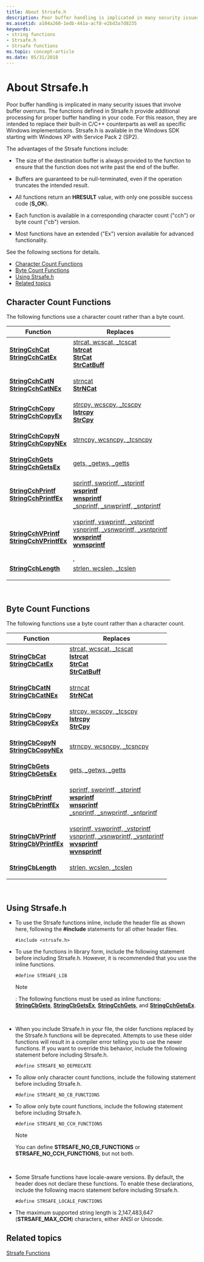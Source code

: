```yaml
---
title: About Strsafe.h
description: Poor buffer handling is implicated in many security issues that involve buffer overruns.
ms.assetid: a104a260-1edb-441a-acf8-e2bd3a7d8235
keywords:
- string functions
- Strsafe.h
- Strsafe functions
ms.topic: concept-article
ms.date: 05/31/2018
---
```


# About Strsafe.h

Poor buffer handling is implicated in many security issues that involve buffer overruns. The functions defined in Strsafe.h provide additional processing for proper buffer handling in your code. For this reason, they are intended to replace their built-in C/C++ counterparts as well as specific Windows implementations. Strsafe.h is available in the Windows SDK starting with Windows XP with Service Pack 2 (SP2).

The advantages of the Strsafe functions include:

-   The size of the destination buffer is always provided to the function to ensure that the function does not write past the end of the buffer.

-   Buffers are guaranteed to be null-terminated, even if the operation truncates the intended result.

-   All functions return an **HRESULT** value, with only one possible success code (**S\_OK**).

-   Each function is available in a corresponding character count ("cch") or byte count ("cb") version.

-   Most functions have an extended ("Ex") version available for advanced functionality.

See the following sections for details.

-   [Character Count Functions](#character-count-functions)
-   [Byte Count Functions](#byte-count-functions)
-   [Using Strsafe.h](#using-strsafeh)
-   [Related topics](#related-topics)

## Character Count Functions

The following functions use a character count rather than a byte count.



| Function                                                                                                                                                                                                                      | Replaces                                                                                                                                                                                                                                                                                                                                                                                                                                                                                  |
|-------------------------------------------------------------------------------------------------------------------------------------------------------------------------------------------------------------------------------|-------------------------------------------------------------------------------------------------------------------------------------------------------------------------------------------------------------------------------------------------------------------------------------------------------------------------------------------------------------------------------------------------------------------------------------------------------------------------------------------|
| <dl> <dt>[**StringCchCat**](/windows/desktop/api/Strsafe/nf-strsafe-stringcchcata)</dt> <dt>[**StringCchCatEx**](/windows/desktop/api/Strsafe/nf-strsafe-stringcchcatexa)</dt> </dl>                 | <dl> <dt>[strcat, wcscat, \_tcscat](/cpp/c-runtime-library/reference/strcat-wcscat-mbscat)</dt> <dt>[**lstrcat**](/windows/desktop/api/Winbase/nf-winbase-lstrcata)</dt> <dt>[**StrCat**](/windows/desktop/api/shlwapi/nf-shlwapi-strcatw)</dt> <dt>[**StrCatBuff**](/windows/desktop/api/shlwapi/nf-shlwapi-strcatbuffa)</dt> </dl>                                                                             |
| <dl> <dt>[**StringCchCatN**](/windows/desktop/api/Strsafe/nf-strsafe-stringcchcatna)</dt> <dt>[**StringCchCatNEx**](/windows/desktop/api/Strsafe/nf-strsafe-stringcchcatnexa)</dt> </dl>             | <dl> <dt>[strncat](/cpp/c-runtime-library/reference/strncat-strncat-l-wcsncat-wcsncat-l-mbsncat-mbsncat-l)</dt> <dt>[**StrNCat**](/windows/desktop/api/shlwapi/nf-shlwapi-strncata)</dt> </dl>                                                                                                                                                                                                                                                                   |
| <dl> <dt>[**StringCchCopy**](/windows/desktop/api/Strsafe/nf-strsafe-stringcchcopya)</dt> <dt>[**StringCchCopyEx**](/windows/desktop/api/Strsafe/nf-strsafe-stringcchcopyexa)</dt> </dl>             | <dl> <dt>[strcpy, wcscpy, \_tcscpy](/cpp/c-runtime-library/reference/strcpy-wcscpy-mbscpy)</dt> <dt>[**lstrcpy**](/windows/desktop/api/Winbase/nf-winbase-lstrcpya)</dt> <dt>[**StrCpy**](/windows/desktop/api/shlwapi/nf-shlwapi-strcpyw)</dt> </dl>                                                                                                                                                                    |
| <dl> <dt>[**StringCchCopyN**](/windows/desktop/api/Strsafe/nf-strsafe-stringcchcopyna)</dt> <dt>[**StringCchCopyNEx**](/windows/desktop/api/Strsafe/nf-strsafe-stringcchcopynexa)</dt> </dl>         | <dl> <dt>[strncpy, wcsncpy, \_tcsncpy](/cpp/c-runtime-library/reference/strncpy-strncpy-l-wcsncpy-wcsncpy-l-mbsncpy-mbsncpy-l)</dt> </dl>                                                                                                                                                                                                                                                                                                                                 |
| <dl> <dt>[**StringCchGets**](/windows/desktop/api/Strsafe/nf-strsafe-stringcchgetsa)</dt> <dt>[**StringCchGetsEx**](/windows/desktop/api/Strsafe/nf-strsafe-stringcchgetsexa)</dt> </dl>             | <dl> <dt>[gets, \_getws, \_getts](/cpp/c-runtime-library/gets-getws)</dt> </dl>                                                                                                                                                                                                                                                                                                                                      |
| <dl> <dt>[**StringCchPrintf**](/windows/desktop/api/Strsafe/nf-strsafe-stringcchprintfa)</dt> <dt>[**StringCchPrintfEx**](/windows/desktop/api/Strsafe/nf-strsafe-stringcchprintfexa)</dt> </dl>     | <dl> <dt>[sprintf, swprintf, \_stprintf](/cpp/c-runtime-library/reference/sprintf-sprintf-l-swprintf-swprintf-l-swprintf-l)</dt> <dt>[**wsprintf**](/windows/desktop/api/Winuser/nf-winuser-wsprintfa)</dt> <dt>[**wnsprintf**](/windows/desktop/api/shlwapi/nf-shlwapi-wnsprintfa)</dt> <dt>[\_snprintf, \_snwprintf, \_sntprintf](/cpp/c-runtime-library/reference/snprintf-snprintf-snprintf-l-snwprintf-snwprintf-l)</dt> </dl>          |
| <dl> <dt>[**StringCchVPrintf**](/windows/desktop/api/Strsafe/nf-strsafe-stringcchvprintfa)</dt> <dt>[**StringCchVPrintfEx**](/windows/desktop/api/Strsafe/nf-strsafe-stringcchvprintfexa)</dt> </dl> | <dl> <dt>[vsprintf, vswprintf, \_vstprintf](/cpp/c-runtime-library/reference/vsprintf-vsprintf-l-vswprintf-vswprintf-l-vswprintf-l)</dt> <dt>[vsnprintf, \_vsnwprintf, \_vsntprintf](/cpp/c-runtime-library/reference/vsnprintf-vsnprintf-vsnprintf-l-vsnwprintf-vsnwprintf-l)</dt> <dt>[**wvsprintf**](/windows/desktop/api/Winuser/nf-winuser-wvsprintfa)</dt> <dt>[**wvnsprintf**](/windows/desktop/api/shlwapi/nf-shlwapi-wvnsprintfa)</dt> </dl>, |
| <dl> <dt>[**StringCchLength**](/windows/desktop/api/Strsafe/nf-strsafe-stringcchlengtha)</dt> </dl>                                                                                                         | <dl> <dt>[strlen, wcslen, \_tcslen](/cpp/c-runtime-library/reference/strlen-wcslen-mbslen-mbslen-l-mbstrlen-mbstrlen-l)</dt> </dl>                                                                                                                                                                                                                                                                                                                                    |



 

## Byte Count Functions

The following functions use a byte count rather than a character count.



| Function                                                                                                                                                                                                                  | Replaces                                                                                                                                                                                                                                                                                                                                                                                                                                                                                 |
|---------------------------------------------------------------------------------------------------------------------------------------------------------------------------------------------------------------------------|------------------------------------------------------------------------------------------------------------------------------------------------------------------------------------------------------------------------------------------------------------------------------------------------------------------------------------------------------------------------------------------------------------------------------------------------------------------------------------------|
| <dl> <dt>[**StringCbCat**](/windows/desktop/api/Strsafe/nf-strsafe-stringcbcata)</dt> <dt>[**StringCbCatEx**](/windows/desktop/api/Strsafe/nf-strsafe-stringcbcatexa)</dt> </dl>                 | <dl> <dt>[strcat, wcscat, \_tcscat](/cpp/c-runtime-library/reference/strcat-wcscat-mbscat)</dt> <dt>[**lstrcat**](/windows/desktop/api/Winbase/nf-winbase-lstrcata)</dt> <dt>[**StrCat**](/windows/desktop/api/shlwapi/nf-shlwapi-strcatw)</dt> <dt>[**StrCatBuff**](/windows/desktop/api/shlwapi/nf-shlwapi-strcatbuffa)</dt> </dl>                                                                            |
| <dl> <dt>[**StringCbCatN**](/windows/desktop/api/Strsafe/nf-strsafe-stringcbcatna)</dt> <dt>[**StringCbCatNEx**](/windows/desktop/api/Strsafe/nf-strsafe-stringcbcatnexa)</dt> </dl>             | <dl> <dt>[strncat](/cpp/c-runtime-library/reference/strncat-strncat-l-wcsncat-wcsncat-l-mbsncat-mbsncat-l)</dt> <dt>[**StrNCat**](/windows/desktop/api/shlwapi/nf-shlwapi-strncata)</dt> </dl>                                                                                                                                                                                                                                                                  |
| <dl> <dt>[**StringCbCopy**](/windows/desktop/api/Strsafe/nf-strsafe-stringcbcopya)</dt> <dt>[**StringCbCopyEx**](/windows/desktop/api/Strsafe/nf-strsafe-stringcbcopyexa)</dt> </dl>             | <dl> <dt>[strcpy, wcscpy, \_tcscpy](/cpp/c-runtime-library/reference/strcpy-wcscpy-mbscpy)</dt> <dt>[**lstrcpy**](/windows/desktop/api/Winbase/nf-winbase-lstrcpya)</dt> <dt>[**StrCpy**](/windows/desktop/api/shlwapi/nf-shlwapi-strcpyw)</dt> </dl>                                                                                                                                                                   |
| <dl> <dt>[**StringCbCopyN**](/windows/desktop/api/Strsafe/nf-strsafe-stringcbcopyna)</dt> <dt>[**StringCbCopyNEx**](/windows/desktop/api/Strsafe/nf-strsafe-stringcbcopynexa)</dt> </dl>         | <dl> <dt>[strncpy, wcsncpy, \_tcsncpy](/cpp/c-runtime-library/reference/strncpy-strncpy-l-wcsncpy-wcsncpy-l-mbsncpy-mbsncpy-l)</dt> </dl>                                                                                                                                                                                                                                                                                                                                |
| <dl> <dt>[**StringCbGets**](/windows/desktop/api/Strsafe/nf-strsafe-stringcbgetsa)</dt> <dt>[**StringCbGetsEx**](/windows/desktop/api/Strsafe/nf-strsafe-stringcbgetsexa)</dt> </dl>             | <dl> <dt>[gets, \_getws, \_getts](/cpp/c-runtime-library/gets-getws)</dt> </dl>                                                                                                                                                                                                                                                                                                                                     |
| <dl> <dt>[**StringCbPrintf**](/windows/desktop/api/Strsafe/nf-strsafe-stringcbprintfa)</dt> <dt>[**StringCbPrintfEx**](/windows/desktop/api/Strsafe/nf-strsafe-stringcbprintfexa)</dt> </dl>     | <dl> <dt>[sprintf, swprintf, \_stprintf](/cpp/c-runtime-library/reference/sprintf-sprintf-l-swprintf-swprintf-l-swprintf-l)</dt> <dt>[**wsprintf**](/windows/desktop/api/Winuser/nf-winuser-wsprintfa)</dt> <dt>[**wnsprintf**](/windows/desktop/api/shlwapi/nf-shlwapi-wnsprintfa)</dt> <dt>[\_snprintf, \_snwprintf, \_sntprintf](/cpp/c-runtime-library/reference/snprintf-snprintf-snprintf-l-snwprintf-snwprintf-l)</dt> </dl>         |
| <dl> <dt>[**StringCbVPrintf**](/windows/desktop/api/Strsafe/nf-strsafe-stringcbvprintfa)</dt> <dt>[**StringCbVPrintfEx**](/windows/desktop/api/Strsafe/nf-strsafe-stringcbvprintfexa)</dt> </dl> | <dl> <dt>[vsprintf, vswprintf, \_vstprintf](/cpp/c-runtime-library/reference/vsprintf-vsprintf-l-vswprintf-vswprintf-l-vswprintf-l)</dt> <dt>[vsnprintf, \_vsnwprintf, \_vsntprintf](/cpp/c-runtime-library/reference/vsnprintf-vsnprintf-vsnprintf-l-vsnwprintf-vsnwprintf-l)</dt> <dt>[**wvsprintf**](/windows/desktop/api/Winuser/nf-winuser-wvsprintfa)</dt> <dt>[**wvnsprintf**](/windows/desktop/api/shlwapi/nf-shlwapi-wvnsprintfa)</dt> </dl> |
| <dl> <dt>[**StringCbLength**](/windows/desktop/api/Strsafe/nf-strsafe-stringcblengtha)</dt> </dl>                                                                                                       | <dl> <dt>[strlen, wcslen, \_tcslen](/cpp/c-runtime-library/reference/strlen-wcslen-mbslen-mbslen-l-mbstrlen-mbstrlen-l)</dt> </dl>                                                                                                                                                                                                                                                                                                                                   |



 

## Using Strsafe.h

-   To use the Strsafe functions inline, include the header file as shown here, following the **\#include** statements for all other header files.

    `#include <strsafe.h>`

-   To use the functions in library form, include the following statement before including Strsafe.h. However, it is recommended that you use the inline functions.

    `#define STRSAFE_LIB`

    > [!Note]  
    > : The following functions must be used as inline functions: [**StringCbGets**](/windows/desktop/api/Strsafe/nf-strsafe-stringcbgetsa), [**StringCbGetsEx**](/windows/desktop/api/Strsafe/nf-strsafe-stringcbgetsexa), [**StringCchGets**](/windows/desktop/api/Strsafe/nf-strsafe-stringcchgetsa), and [**StringCchGetsEx**](/windows/desktop/api/Strsafe/nf-strsafe-stringcchgetsexa).

     

-   When you include Strsafe.h in your file, the older functions replaced by the Strsafe.h functions will be deprecated. Attempts to use these older functions will result in a compiler error telling you to use the newer functions. If you want to override this behavior, include the following statement before including Strsafe.h.

    `#define STRSAFE_NO_DEPRECATE`

-   To allow only character count functions, include the following statement before including Strsafe.h.

    `#define STRSAFE_NO_CB_FUNCTIONS`

-   To allow only byte count functions, include the following statement before including Strsafe.h.

    `#define STRSAFE_NO_CCH_FUNCTIONS`

    > [!Note]  
    > You can define **STRSAFE\_NO\_CB\_FUNCTIONS** or **STRSAFE\_NO\_CCH\_FUNCTIONS**, but not both.

     

-   Some Strsafe functions have locale-aware versions. By default, the header does not declare these functions. To enable these declarations, include the following macro statement before including Strsafe.h.

    `#define STRSAFE_LOCALE_FUNCTIONS`

-   The maximum supported string length is 2,147,483,647 (**STRSAFE\_MAX\_CCH**) characters, either ANSI or Unicode.

## Related topics

<dl> <dt>

[Strsafe Functions](string-overviews.md)
</dt> </dl>

 

 
